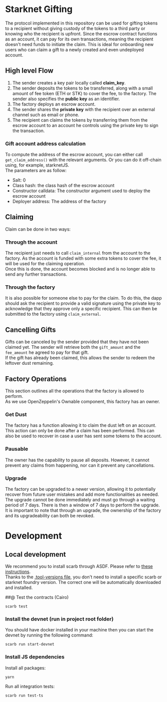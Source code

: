 # Starknet Gifting

The protocol implemented in this repository can be used for gifting tokens to a recipient without giving custody of the tokens to a third party or knowing who the recipient is upfront. Since the escrow contract functions as an account, it can pay for its own transactions, meaning the recipient doesn't need funds to initiate the claim. This is ideal for onboarding new users who can claim a gift to a newly created and even undeployed account.

## High level Flow

1. The sender creates a key pair locally called **claim_key**.
2. The sender deposits the tokens to be transferred, along with a small amount of fee token (ETH or STK) to cover the fee, to the factory. The sender also specifies the **public key** as an identifier.
3. The factory deploys an escrow account.
4. The sender shares the **private key** with the recipient over an external channel such as email or phone.
5. The recipient can claims the tokens by transferring them from the escrow account to an account he controls using the private key to sign the transaction.

### Gift account address calculation

To compute the address of the escrow account, you can either call `get_claim_address()` with the relevant arguments. Or you can do it off-chain using, for example, starknetJS.  
The parameters are as follow:

- Salt: 0
- Class hash: the class hash of the escrow account
- Constructor calldata: The constructor argument used to deploy the escrow account
- Deployer address: The address of the factory

## Claiming

Claim can be done in two ways:

### Through the account

The recipient just needs to call `claim_internal` from the account to the factory. As the account is funded with some extra tokens to cover the fee, it will be used for the claiming operation.  
Once this is done, the account becomes blocked and is no longer able to send any further transactions.

### Through the factory

It is also possible for someone else to pay for the claim. To do this, the dapp should ask the recipient to provide a valid signature using the private key to acknowledge that they approve only a specific recipient. This can then be submitted to the factory using `claim_external`.

## Cancelling Gifts

Gifts can be canceled by the sender provided that they have not been claimed yet. The sender will retrieve both the `gift_amount` and the `fee_amount` he agreed to pay for that gift.  
If the gift has already been claimed, this allows the sender to redeem the leftover dust remaining.

## Factory Operations

This section outlines all the operations that the factory is allowed to perform.  
As we use OpenZeppelin's Ownable component, this factory has an owner.

### Get Dust

The factory has a function allowing it to claim the dust left on an account. This action can only be done after a claim has been performed. This can also be used to recover in case a user has sent some tokens to the account.

### Pausable

The owner has the capability to pause all deposits. However, it cannot prevent any claims from happening, nor can it prevent any cancellations.

### Upgrade

The factory can be upgraded to a newer version, allowing it to potentially recover from future user mistakes and add more functionalities as needed.  
The upgrade cannot be done immediately and must go through a waiting period of 7 days. There is then a window of 7 days to perform the upgrade.  
It is important to note that through an upgrade, the ownership of the factory and its upgradeability can both be revoked.

# Development

## Local development

We recommend you to install scarb through ASDF. Please refer to [these instructions](https://docs.swmansion.com/scarb/download.html#install-via-asdf).  
Thanks to the [.tool-versions file](./.tool-versions), you don't need to install a specific scarb or starknet foundry version. The correct one will be automatically downloaded and installed.

##@ Test the contracts (Cairo)

```
scarb test
```

### Install the devnet (run in project root folder)

You should have docker installed in your machine then you can start the devnet by running the following command:

```shell
scarb run start-devnet
```

### Install JS dependencies

Install all packages:

```shell
yarn
```

Run all integration tests:

```shell
scarb run test-ts
```
